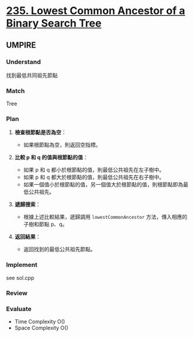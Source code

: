 # [235. Lowest Common Ancestor of a Binary Search Tree](https://leetcode.com/problems/lowest-common-ancestor-of-a-binary-search-tree/description/)

## UMPIRE
### Understand
找到最低共同祖先節點
### Match
Tree
### Plan
1. **檢查根節點是否為空**：
   - 如果根節點為空，則返回空指標。

2. **比較 p 和 q 的值與根節點的值**：
   - 如果 p 和 q 都小於根節點的值，則最低公共祖先在左子樹中。
   - 如果 p 和 q 都大於根節點的值，則最低公共祖先在右子樹中。
   - 如果一個值小於根節點的值，另一個值大於根節點的值，則根節點即為最低公共祖先。

3. **遞歸搜索**：
   - 根據上述比較結果，遞歸調用 `lowestCommonAncestor` 方法，傳入相應的子樹和節點 p、q。

4. **返回結果**：
   - 返回找到的最低公共祖先節點。

### Implement
see sol.cpp
### Review

### Evaluate
* Time Complexity O()
* Space Complexity O()